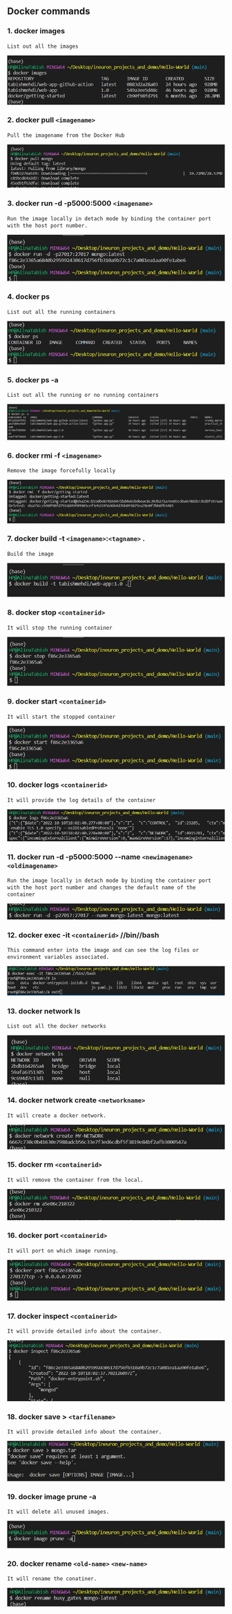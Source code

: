 ## Docker commands
### 1. docker images
``` 
List out all the images
```
![](images/docker-images.jpg)
### 2. docker pull ```<imagename>```
``` 
Pull the imagename from the Docker Hub
```
![](images/docker-pull.jpg)
### 3. docker run -d -p5000:5000 ```<imagename>```
``` 
Run the image locally in detach mode by binding the container port with the host port number.
```
![](images/docker-run.jpg)
### 4. docker ps
``` 
List out all the running containers 
```
![](images/docker-ps.jpg)
### 5. docker ps -a
``` 
List out all the running or no running containers 
```
![](images/docker-ps-a.jpg)
### 6. docker rmi -f ```<imagename>```
``` 
Remove the image forcefully locally 
```
![](images/docker-remove-image.jpg)
### 7. docker build -t ```<imagename>```:```<tagname>``` .
``` 
Build the image 
```
![](images/docker-build.jpg)
### 8. docker stop ```<containerid>```
``` 
It will stop the running container 
```
![](images/docker-stop.jpg)
### 9. docker start ```<containerid>```
``` 
It will start the stopped container 
```
![](images/docker-start.jpg)
### 10. docker logs ```<containerid>```
``` 
It will provide the log details of the container 
```
![](images/docker-logs.jpg)
### 11. docker run -d -p5000:5000 --name ```<newimagename>``` ```<oldimagename>```
``` 
Run the image locally in detach mode by binding the container port with the host port number and changes the default name of the container
```
![](images/docker-run-name.jpg)
### 12. docker exec -it ```<containerid>``` //bin//bash
``` 
This command enter into the image and can see the log files or environment variables associated. 
```
![](images/docker-exec.jpg)
### 13. docker network ls
``` 
List out all the docker networks 
```
![](images/docker-network.jpg)

### 14. docker network create ```<networkname>```
``` 
It will create a docker network. 
```
![](images/docker-network-create.jpg)
### 15. docker rm ```<containerid>```
``` 
It will remove the container from the local. 
```
![](images/docker-remove-container.jpg)
### 16. docker port ```<containerid>```
``` 
It will port on which image running. 
```
![](images/docker-port.jpg)
### 17. docker inspect ```<containerid>```
``` 
It will provide detailed info about the container. 
```
![](images/docker-inspect.jpg)
### 18. docker save > ```<tarfilename>```
``` 
It will provide detailed info about the container. 
```
![](images/docker-save.jpg)
### 19. docker image prune -a
``` 
It will delete all unused images. 
```
![](images/docker-prune.jpg)
### 20. docker rename ```<old-name>``` ```<new-name>```
``` 
It will rename the conatiner. 
```
![](images/docker-rename.jpg)


